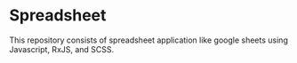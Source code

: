 # Spreadsheet
This repository consists of spreadsheet application like google sheets using Javascript, RxJS, and SCSS.

